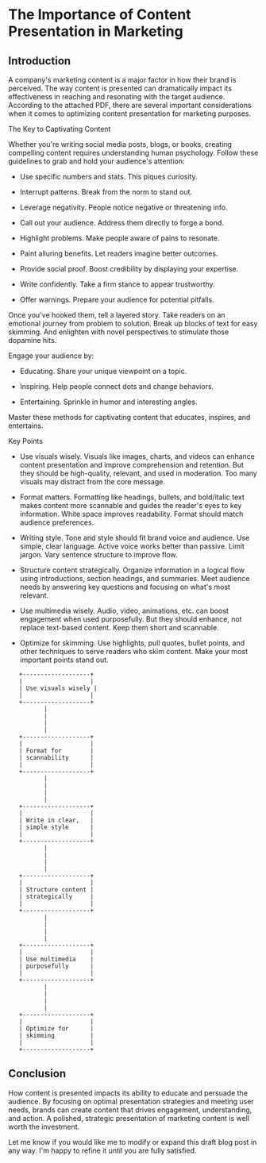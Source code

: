 
# The Importance of Content Presentation in Marketing 

## Introduction

A company's marketing content is a major factor in how their brand is perceived. The way content is presented can dramatically impact its effectiveness in reaching and resonating with the target audience. According to the attached PDF, there are several important considerations when it comes to optimizing content presentation for marketing purposes.

The Key to Captivating Content

Whether you're writing social media posts, blogs, or books, creating compelling content requires understanding human psychology. Follow these guidelines to grab and hold your audience's attention:

- Use specific numbers and stats. This piques curiosity.

- Interrupt patterns. Break from the norm to stand out.

- Leverage negativity. People notice negative or threatening info.  

- Call out your audience. Address them directly to forge a bond.

- Highlight problems. Make people aware of pains to resonate.

- Paint alluring benefits. Let readers imagine better outcomes. 

- Provide social proof. Boost credibility by displaying your expertise. 

- Write confidently. Take a firm stance to appear trustworthy.

- Offer warnings. Prepare your audience for potential pitfalls.

Once you've hooked them, tell a layered story. Take readers on an emotional journey from problem to solution. Break up blocks of text for easy skimming. And enlighten with novel perspectives to stimulate those dopamine hits.

Engage your audience by:

- Educating. Share your unique viewpoint on a topic. 

- Inspiring. Help people connect dots and change behaviors.

- Entertaining. Sprinkle in humor and interesting angles.

Master these methods for captivating content that educates, inspires, and entertains.


Key Points

- Use visuals wisely. Visuals like images, charts, and videos can enhance content presentation and improve comprehension and retention. But they should be high-quality, relevant, and used in moderation. Too many visuals may distract from the core message.

- Format matters. Formatting like headings, bullets, and bold/italic text makes content more scannable and guides the reader's eyes to key information. White space improves readability. Format should match audience preferences.

- Writing style. Tone and style should fit brand voice and audience. Use simple, clear language. Active voice works better than passive. Limit jargon. Vary sentence structure to improve flow.

- Structure content strategically. Organize information in a logical flow using introductions, section headings, and summaries. Meet audience needs by answering key questions and focusing on what's most relevant.  

- Use multimedia wisely. Audio, video, animations, etc. can boost engagement when used purposefully. But they should enhance, not replace text-based content. Keep them short and scannable.

- Optimize for skimming. Use highlights, pull quotes, bullet points, and other techniques to serve readers who skim content. Make your most important points stand out.

```
   +-------------------+
   |                   | 
   | Use visuals wisely |
   |                   |
   +-------------------+
          |
          |
          |
          |
   +-------------------+
   |                   |
   | Format for        |
   | scannability      |
   |                   |
   +-------------------+
          |
          | 
          |
          |
   +-------------------+
   |                   |
   | Write in clear,   |
   | simple style      |
   |                   |
   +-------------------+
          |
          |
          |
          |
   +-------------------+
   |                   |
   | Structure content |
   | strategically     |
   |                   |
   +-------------------+
          |
          |
          |
          |
   +-------------------+
   |                   |
   | Use multimedia    |
   | purposefully      |
   |                   |
   +-------------------+
          |
          |
          |
          |
   +-------------------+
   |                   |
   | Optimize for      |
   | skimming          |
   |                   |
   +-------------------+
```
## Conclusion

How content is presented impacts its ability to educate and persuade the audience. By focusing on optimal presentation strategies and meeting user needs, brands can create content that drives engagement, understanding, and action. A polished, strategic presentation of marketing content is well worth the investment.

Let me know if you would like me to modify or expand this draft blog post in any way. I'm happy to refine it until you are fully satisfied.
